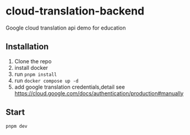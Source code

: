 # cloud-translation-backend

Google cloud translation api demo for education

## Installation

1. Clone the repo
2. install docker
3. run `pnpm install`
4. run `docker compose up -d`
5. add google translation credentials,detail see https://cloud.google.com/docs/authentication/production#manually

## Start

`pnpm dev`
